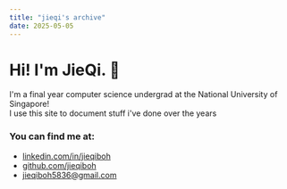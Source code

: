 ```yaml
---
title: "jieqi's archive"
date: 2025-05-05
---
```


# Hi! I'm JieQi. 👋 #

I'm a final year computer science undergrad at the National University of Singapore!  
I use this site to document stuff i've done over the years

### You can find me at: ###
- [linkedin.com/in/jieqiboh](linkedin.com/in/jieqiboh)
- [github.com/jieqiboh](github.com/jieqiboh)
- jieqiboh5836@gmail.com